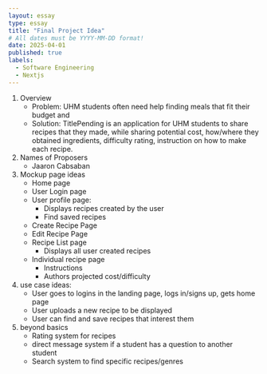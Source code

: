 ```yaml
---
layout: essay
type: essay
title: "Final Project Idea"
# All dates must be YYYY-MM-DD format!
date: 2025-04-01
published: true
labels:
  - Software Engineering
  - Nextjs
---
```


1. Overview
   - Problem: UHM students often need help finding meals that fit their budget and 
   - Solution: TitlePending is an application for UHM students to share recipes that they made, while sharing potential cost, how/where they   obtained ingredients, difficulty rating, instruction on how to make each recipe.
2. Names of Proposers
   - Jaaron Cabsaban
3. Mockup page ideas
   - Home page
   - User Login page
   - User profile page:
     - Displays recipes created by the user
     - Find saved recipes
   - Create Recipe Page
   - Edit Recipe Page
   - Recipe List page
     - Displays all user created recipes
   - Individual recipe page
     - Instructions
     - Authors projected cost/difficulty
4. use case ideas:
   - User goes to logins in the landing page, logs in/signs up, gets home page
   - User uploads a new recipe to be displayed
   - User can find and save recipes that interest them
5. beyond basics
   - Rating system for recipes
   - direct message system if a student has a question to another student
   - Search system to find specific recipes/genres
